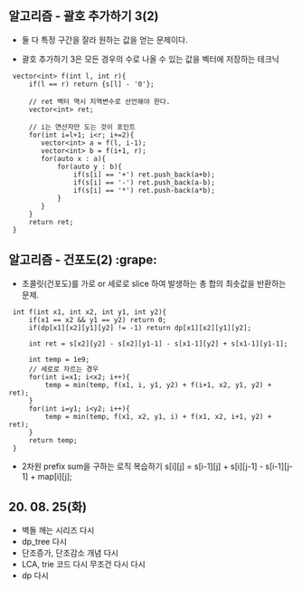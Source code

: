 ## 알고리즘 - 괄호 추가하기 3(2)

 - 둘 다 특정 구간을 잘라 원하는 값을 얻는 문제이다.

 - 괄호 추가하기 3은 모든 경우의 수로 나올 수 있는 값을 벡터에 저장하는 테크닉

```
 vector<int> f(int l, int r){
     if(l == r) return {s[l] - '0'};

     // ret 벡터 역시 지역변수로 선언해야 한다.
     vector<int> ret;

     // i는 연산자만 도는 것이 포인트
     for(int i=l+1; i<r; i+=2){
        vector<int> a = f(l, i-1);
        vector<int> b = f(i+1, r);
        for(auto x : a){
            for(auto y : b){
                if(s[i] == '+') ret.push_back(a+b);
                if(s[i] == '-') ret.push_back(a-b);
                if(s[i] == '*') ret.push-back(a*b);           
            }
        }
     }
     return ret;
 }
```

## 알고리즘 - 건포도(2) :grape:

 - 초콜릿(건포도)를 가로 or 세로로 slice 하여 발생하는 총 합의 최솟값을 반환하는 문제.

```
 int f(int x1, int x2, int y1, int y2){
     if(x1 == x2 && y1 == y2) return 0;
     if(dp[x1][x2][y1][y2] != -1) return dp[x1][x2][y1][y2];
     
     int ret = s[x2][y2] - s[x2][y1-1] - s[x1-1][y2] + s[x1-1][y1-1];

     int temp = 1e9;
     // 세로로 자르는 경우
     for(int i=x1; i<x2; i++){
         temp = min(temp, f(x1, i, y1, y2) + f(i+1, x2, y1, y2) + ret);
     }
     for(int i=y1; i<y2; i++){
         temp = min(temp, f(x1, x2, y1, i) + f(x1, x2, i+1, y2) + ret);
     }
     return temp;
 }
 ```

  - 2차원 prefix sum을 구하는 로직 복습하기
  s[i][j] = s[i-1][j] + s[i][j-1] - s[i-1][j-1] + map[i][j];

## 20. 08. 25(화)
 - 벽돌 깨는 시리즈 다시
 - dp_tree 다시
 - 단조증가, 단조감소 개념 다시
 - LCA, trie 코드 다시 무조건 다시 다시
 - dp 다시
 